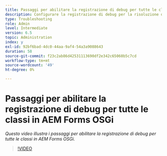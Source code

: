 ```yaml
---
title: Passaggi per abilitare la registrazione di debug per tutte le classi in AEM Forms OSGi
description: Configurare la registrazione di debug per la risoluzione dei problemi di AEM Forms OSGi
type: Troubleshooting
role: Admin
level: Intermediate
version: 6.5
topic: Administration
index: y
exl-id: 92bf6bad-4dc0-44aa-9af4-54a3a9088643
duration: 58
source-git-commit: f23c2ab86d42531113690df2e342c65060b5c7cd
workflow-type: tm+mt
source-wordcount: '49'
ht-degree: 0%

---
```


# Passaggi per abilitare la registrazione di debug per tutte le classi in AEM Forms OSGi

*Questo video illustra i passaggi per abilitare la registrazione di debug per tutte le classi in AEM Forms OSGi.*

>[!VIDEO](https://video.tv.adobe.com/v/335521?quality=12&learn=on)
